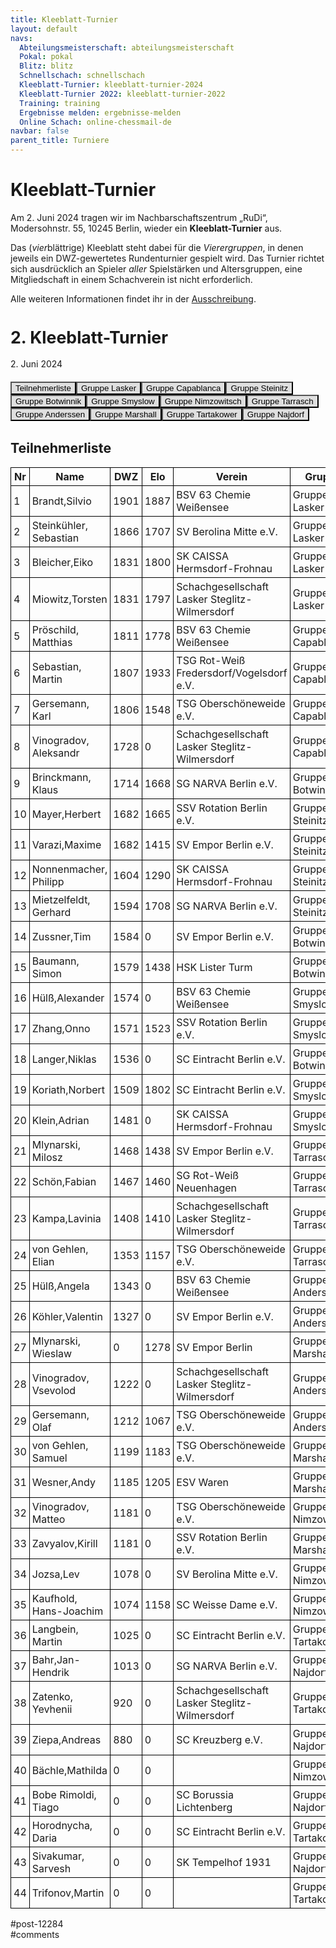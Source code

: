 ```yaml
---
title: Kleeblatt-Turnier 
layout: default
navs:
  Abteilungsmeisterschaft: abteilungsmeisterschaft
  Pokal: pokal
  Blitz: blitz
  Schnellschach: schnellschach
  Kleeblatt-Turnier: kleeblatt-turnier-2024
  Kleeblatt-Turnier 2022: kleeblatt-turnier-2022
  Training: training
  Ergebnisse melden: ergebnisse-melden
  Online Schach: online-chessmail-de
navbar: false
parent_title: Turniere
---
```

<div class="post-12284 page type-page status-publish hentry" id="post-12284">
<h1 class="entry-title">Kleeblatt-Turnier</h1>
<div class="entry-content">
<p>Am 2. Juni 2024 tragen wir im Nachbarschaftszentrum „RuDi“, Modersohnstr. 55, 10245 Berlin, wieder ein <b>Kleeblatt-Turnier</b> aus. </p>
<p>Das (<i>vier</i>blättrige) Kleeblatt steht dabei für die <i>Vierergruppen</i>, in denen jeweils ein DWZ-gewertetes Rundenturnier gespielt wird. Das Turnier richtet sich ausdrücklich an Spieler <i>aller</i> Spielstärken und Altersgruppen, eine Mitgliedschaft in einem Schachverein ist nicht erforderlich.</p>
<p>Alle weiteren Informationen findet ihr in der <a href="https://www.narva-schach.de/wordpress/wp-content/uploads/2024/04/Kleeblatt-Turnier-2024.pdf">Ausschreibung</a>.</p>
<div class="grtTournament">
<style><!--.grtTournament div.grtTab.grtTabInactive {
    display:none;
}

.grtTournament div.grtTab.grtTabActive {
    display:block;
}

.grtTournament button.grtButtonInactive,
.grtTournament button.grtButtonInitial {
    padding-left:20px;
    padding-right:20px;
}

.grtTournament button.grtButtonActive,
.grtTournament button.grtButtonActive:disabled {
    font-weight:bold;
    padding-left:10px;
    padding-right:10px;
}
--></style>
<style><!--.grtTournament .grtNav {
    margin-bottom:20px;
    margin-top:20px;
}

.grtTournament h1 {
    font-size: 20pt;
    font-weight: bold;
}

.grtTournament h2 {
    font-size: 16pt;
    font-weight: bold;
}

.grtTournament h3 {
    font-size: 14pt;
    font-weight: bold;
}

.grtTournament table {
    border-collapse: collapse;
}

.grtTournament td,th {
    border: 1px solid #000000;
    padding:4px;
}

.grtTournament button.grtButtonInactive,
.grtTournament button.grtButtonInitial {
    background:#dfdfdf;
}

.grtTournament button.grtButtonActive,
.grtTournament button.grtButtonActive:disabled {
    background:#cfcfcf;
    color:#0000FF;
}
--></style>
<h1>2. Kleeblatt-Turnier</h1>
<p><span>2. Juni 2024</span></p>
<div class="grtNav"><button class="grtButtonInitial" id="grtButton_playerList" onclick="grt.activateTab('playerList');">Teilnehmerliste</button><button class="grtButtonInactive" id="grtButton_8a8167be-4718-4579-b3d9-c39a4608bbac" onclick="grt.activateTab('8a8167be-4718-4579-b3d9-c39a4608bbac');">Gruppe Lasker</button><button class="grtButtonInactive" id="grtButton_9c615bec-75bd-4b91-b43e-118e2c765c2d" onclick="grt.activateTab('9c615bec-75bd-4b91-b43e-118e2c765c2d');">Gruppe Capablanca</button><button class="grtButtonInactive" id="grtButton_1e481133-ee2d-4181-846a-ea51be170e9a" onclick="grt.activateTab('1e481133-ee2d-4181-846a-ea51be170e9a');">Gruppe Steinitz</button><button class="grtButtonInactive" id="grtButton_136519fb-cc56-4143-8f47-81aac29560fd" onclick="grt.activateTab('136519fb-cc56-4143-8f47-81aac29560fd');">Gruppe Botwinnik</button><button class="grtButtonInactive" id="grtButton_43250129-bef6-4e6a-9868-675222fbd1d1" onclick="grt.activateTab('43250129-bef6-4e6a-9868-675222fbd1d1');">Gruppe Smyslow</button><button class="grtButtonInactive" id="grtButton_0f380233-283f-4392-8403-c0c9c9fe609e" onclick="grt.activateTab('0f380233-283f-4392-8403-c0c9c9fe609e');">Gruppe Nimzowitsch</button><button class="grtButtonInactive" id="grtButton_c310364c-c849-45c7-b56e-3e9a7f8e7e82" onclick="grt.activateTab('c310364c-c849-45c7-b56e-3e9a7f8e7e82');">Gruppe Tarrasch</button><button class="grtButtonInactive" id="grtButton_a49b8035-d8ad-4a5b-8414-52380efc4d1b" onclick="grt.activateTab('a49b8035-d8ad-4a5b-8414-52380efc4d1b');">Gruppe Anderssen</button><button class="grtButtonInactive" id="grtButton_8a272a28-9efe-4d02-9c35-a12f15996a07" onclick="grt.activateTab('8a272a28-9efe-4d02-9c35-a12f15996a07');">Gruppe Marshall</button><button class="grtButtonInactive" id="grtButton_4b163a96-9b88-4070-8488-d0e6428672ed" onclick="grt.activateTab('4b163a96-9b88-4070-8488-d0e6428672ed');">Gruppe Tartakower</button><button class="grtButtonInactive" id="grtButton_4680053a-0c6e-4d49-bd45-669632275d7f" onclick="grt.activateTab('4680053a-0c6e-4d49-bd45-669632275d7f');">Gruppe Najdorf</button></div>
<div class="grtTab grtTabActive" id="grtTab_playerList">
<h2>Teilnehmerliste</h2>
<table class="grtTable grtPlayerList clean swiss">
<thead>
<tr>
<th data-type="numeric">Nr</th>
<th>Name</th>
<th data-type="numeric">DWZ</th>
<th data-type="numeric">Elo</th>
<th>Verein</th>
<th>Gruppe</th>
</tr>
</thead>
<tbody>
<tr>
<td>1</td>
<td>Brandt,​Silvio</td>
<td>1901</td>
<td>1887</td>
<td>BSV 63 Chemie Weißensee</td>
<td>Gruppe Lasker</td>
</tr>
<tr>
<td>2</td>
<td>Steinkühler,​Sebastian</td>
<td>1866</td>
<td>1707</td>
<td>SV Berolina Mitte e.V.</td>
<td>Gruppe Lasker</td>
</tr>
<tr>
<td>3</td>
<td>Bleicher,​Eiko</td>
<td>1831</td>
<td>1800</td>
<td>SK CAISSA Hermsdorf-Frohnau</td>
<td>Gruppe Lasker</td>
</tr>
<tr>
<td>4</td>
<td>Miowitz,​Torsten</td>
<td>1831</td>
<td>1797</td>
<td>Schachgesellschaft Lasker Steglitz-Wilmersdorf</td>
<td>Gruppe Lasker</td>
</tr>
<tr>
<td>5</td>
<td>Pröschild,​Matthias</td>
<td>1811</td>
<td>1778</td>
<td>BSV 63 Chemie Weißensee</td>
<td>Gruppe Capablanca</td>
</tr>
<tr>
<td>6</td>
<td>Sebastian,​Martin</td>
<td>1807</td>
<td>1933</td>
<td>TSG Rot-Weiß Fredersdorf/Vogelsdorf e.V.</td>
<td>Gruppe Capablanca</td>
</tr>
<tr>
<td>7</td>
<td>Gersemann,​Karl</td>
<td>1806</td>
<td>1548</td>
<td>TSG Oberschöneweide e.V.</td>
<td>Gruppe Capablanca</td>
</tr>
<tr>
<td>8</td>
<td>Vinogradov,​Aleksandr</td>
<td>1728</td>
<td>0</td>
<td>Schachgesellschaft Lasker Steglitz-Wilmersdorf</td>
<td>Gruppe Capablanca</td>
</tr>
<tr>
<td>9</td>
<td>Brinckmann,​Klaus</td>
<td>1714</td>
<td>1668</td>
<td>SG NARVA Berlin e.V.</td>
<td>Gruppe Botwinnik</td>
</tr>
<tr>
<td>10</td>
<td>Mayer,​Herbert</td>
<td>1682</td>
<td>1665</td>
<td>SSV Rotation Berlin e.V.</td>
<td>Gruppe Steinitz</td>
</tr>
<tr>
<td>11</td>
<td>Varazi,​Maxime</td>
<td>1682</td>
<td>1415</td>
<td>SV Empor Berlin e.V.</td>
<td>Gruppe Steinitz</td>
</tr>
<tr>
<td>12</td>
<td>Nonnenmacher,​Philipp</td>
<td>1604</td>
<td>1290</td>
<td>SK CAISSA Hermsdorf-Frohnau</td>
<td>Gruppe Steinitz</td>
</tr>
<tr>
<td>13</td>
<td>Mietzelfeldt,​Gerhard</td>
<td>1594</td>
<td>1708</td>
<td>SG NARVA Berlin e.V.</td>
<td>Gruppe Steinitz</td>
</tr>
<tr>
<td>14</td>
<td>Zussner,​Tim</td>
<td>1584</td>
<td>0</td>
<td>SV Empor Berlin e.V.</td>
<td>Gruppe Botwinnik</td>
</tr>
<tr>
<td>15</td>
<td>Baumann,​Simon</td>
<td>1579</td>
<td>1438</td>
<td>HSK Lister Turm</td>
<td>Gruppe Botwinnik</td>
</tr>
<tr>
<td>16</td>
<td>Hülß,​Alexander</td>
<td>1574</td>
<td>0</td>
<td>BSV 63 Chemie Weißensee</td>
<td>Gruppe Smyslow</td>
</tr>
<tr>
<td>17</td>
<td>Zhang,​Onno</td>
<td>1571</td>
<td>1523</td>
<td>SSV Rotation Berlin e.V.</td>
<td>Gruppe Smyslow</td>
</tr>
<tr>
<td>18</td>
<td>Langer,​Niklas</td>
<td>1536</td>
<td>0</td>
<td>SC Eintracht Berlin e.V.</td>
<td>Gruppe Botwinnik</td>
</tr>
<tr>
<td>19</td>
<td>Koriath,​Norbert</td>
<td>1509</td>
<td>1802</td>
<td>SC Eintracht Berlin e.V.</td>
<td>Gruppe Smyslow</td>
</tr>
<tr>
<td>20</td>
<td>Klein,​Adrian</td>
<td>1481</td>
<td>0</td>
<td>SK CAISSA Hermsdorf-Frohnau</td>
<td>Gruppe Smyslow</td>
</tr>
<tr>
<td>21</td>
<td>Mlynarski,​Milosz</td>
<td>1468</td>
<td>1438</td>
<td>SV Empor Berlin e.V.</td>
<td>Gruppe Tarrasch</td>
</tr>
<tr>
<td>22</td>
<td>Schön,​Fabian</td>
<td>1467</td>
<td>1460</td>
<td>SG Rot-Weiß Neuenhagen</td>
<td>Gruppe Tarrasch</td>
</tr>
<tr>
<td>23</td>
<td>Kampa,​Lavinia</td>
<td>1408</td>
<td>1410</td>
<td>Schachgesellschaft Lasker Steglitz-Wilmersdorf</td>
<td>Gruppe Tarrasch</td>
</tr>
<tr>
<td>24</td>
<td>von Gehlen,​Elian</td>
<td>1353</td>
<td>1157</td>
<td>TSG Oberschöneweide e.V.</td>
<td>Gruppe Tarrasch</td>
</tr>
<tr>
<td>25</td>
<td>Hülß,​Angela</td>
<td>1343</td>
<td>0</td>
<td>BSV 63 Chemie Weißensee</td>
<td>Gruppe Anderssen</td>
</tr>
<tr>
<td>26</td>
<td>Köhler,​Valentin</td>
<td>1327</td>
<td>0</td>
<td>SV Empor Berlin e.V.</td>
<td>Gruppe Anderssen</td>
</tr>
<tr>
<td>27</td>
<td>Mlynarski,​Wieslaw</td>
<td>0</td>
<td>1278</td>
<td>SV Empor Berlin</td>
<td>Gruppe Marshall</td>
</tr>
<tr>
<td>28</td>
<td>Vinogradov,​Vsevolod</td>
<td>1222</td>
<td>0</td>
<td>Schachgesellschaft Lasker Steglitz-Wilmersdorf</td>
<td>Gruppe Anderssen</td>
</tr>
<tr>
<td>29</td>
<td>Gersemann,​Olaf</td>
<td>1212</td>
<td>1067</td>
<td>TSG Oberschöneweide e.V.</td>
<td>Gruppe Anderssen</td>
</tr>
<tr>
<td>30</td>
<td>von Gehlen,​Samuel</td>
<td>1199</td>
<td>1183</td>
<td>TSG Oberschöneweide e.V.</td>
<td>Gruppe Marshall</td>
</tr>
<tr>
<td>31</td>
<td>Wesner,​Andy</td>
<td>1185</td>
<td>1205</td>
<td>ESV Waren</td>
<td>Gruppe Marshall</td>
</tr>
<tr>
<td>32</td>
<td>Vinogradov,​Matteo</td>
<td>1181</td>
<td>0</td>
<td>TSG Oberschöneweide e.V.</td>
<td>Gruppe Nimzowitsch</td>
</tr>
<tr>
<td>33</td>
<td>Zavyalov,​Kirill</td>
<td>1181</td>
<td>0</td>
<td>SSV Rotation Berlin e.V.</td>
<td>Gruppe Marshall</td>
</tr>
<tr>
<td>34</td>
<td>Jozsa,​Lev</td>
<td>1078</td>
<td>0</td>
<td>SV Berolina Mitte e.V.</td>
<td>Gruppe Nimzowitsch</td>
</tr>
<tr>
<td>35</td>
<td>Kaufhold,​Hans-Joachim</td>
<td>1074</td>
<td>1158</td>
<td>SC Weisse Dame e.V.</td>
<td>Gruppe Nimzowitsch</td>
</tr>
<tr>
<td>36</td>
<td>Langbein,​Martin</td>
<td>1025</td>
<td>0</td>
<td>SC Eintracht Berlin e.V.</td>
<td>Gruppe Tartakower</td>
</tr>
<tr>
<td>37</td>
<td>Bahr,​Jan-Hendrik</td>
<td>1013</td>
<td>0</td>
<td>SG NARVA Berlin e.V.</td>
<td>Gruppe Najdorf</td>
</tr>
<tr>
<td>38</td>
<td>Zatenko,​Yevhenii</td>
<td>920</td>
<td>0</td>
<td>Schachgesellschaft Lasker Steglitz-Wilmersdorf</td>
<td>Gruppe Tartakower</td>
</tr>
<tr>
<td>39</td>
<td>Ziepa,​Andreas</td>
<td>880</td>
<td>0</td>
<td>SC Kreuzberg e.V.</td>
<td>Gruppe Najdorf</td>
</tr>
<tr>
<td>40</td>
<td>Bächle,​Mathilda</td>
<td>0</td>
<td>0</td>
<td></td>
<td>Gruppe Nimzowitsch</td>
</tr>
<tr>
<td>41</td>
<td>Bobe Rimoldi,​Tiago</td>
<td>0</td>
<td>0</td>
<td>SC Borussia Lichtenberg</td>
<td>Gruppe Najdorf</td>
</tr>
<tr>
<td>42</td>
<td>Horodnycha,​Daria</td>
<td>0</td>
<td>0</td>
<td>SC Eintracht Berlin e.V.</td>
<td>Gruppe Tartakower</td>
</tr>
<tr>
<td>43</td>
<td>Sivakumar,​Sarvesh</td>
<td>0</td>
<td>0</td>
<td>SK Tempelhof 1931</td>
<td>Gruppe Najdorf</td>
</tr>
<tr>
<td>44</td>
<td>Trifonov,​Martin</td>
<td>0</td>
<td>0</td>
<td></td>
<td>Gruppe Tartakower</td>
</tr>
</tbody>
</table>
</div>
<div class="grtTab grtTabInactive" id="grtTab_8a8167be-4718-4579-b3d9-c39a4608bbac">
<h1>Gruppe Lasker</h1>
<h2>Rangliste</h2>
<table class="grtTable grtRanking clean swiss">
<thead>
<tr>
<th data-type="numeric">Platz</th>
<th>Name</th>
<th>Verein</th>
<th data-type="numeric">DWZ</th>
<th data-type="numeric">Elo</th>
<th data-type="numeric">Punkte</th>
<th data-type="numeric">SoBerg</th>
</tr>
</thead>
<tbody>
<tr>
<td>1</td>
<td>Steinkühler,​Sebastian</td>
<td>SV Berolina Mitte e.V.</td>
<td>1866</td>
<td>1707</td>
<td>2.0</td>
<td>2.75</td>
</tr>
<tr>
<td>2</td>
<td>Brandt,​Silvio</td>
<td>BSV 63 Chemie Weißensee</td>
<td>1901</td>
<td>1887</td>
<td>1.5</td>
<td>2.25</td>
</tr>
<tr>
<td>3</td>
<td>Bleicher,​Eiko</td>
<td>SK CAISSA Hermsdorf-Frohnau</td>
<td>1831</td>
<td>1800</td>
<td>1.5</td>
<td>1.75</td>
</tr>
<tr>
<td>4</td>
<td>Miowitz,​Torsten</td>
<td>Schachgesellschaft Lasker Steglitz-Wilmersdorf</td>
<td>1831</td>
<td>1797</td>
<td>1.0</td>
<td>1.75</td>
</tr>
</tbody>
</table>
<h2>Paarungen der Runde 1</h2>
<table class="grtTable grtPairing clean swiss">
<thead>
<tr>
<th>Brett</th>
<th>Weiß</th>
<th></th>
<th>Schwarz</th>
<th>Ergebnis</th>
</tr>
</thead>
<tbody>
<tr>
<td>1</td>
<td>Miowitz,Torsten</td>
<td> – </td>
<td>Bleicher,Eiko</td>
<td>0:1</td>
</tr>
<tr>
<td>2</td>
<td>Steinkühler,Sebastian</td>
<td> – </td>
<td>Brandt,Silvio</td>
<td>½:½</td>
</tr>
</tbody>
</table>
<h2>Paarungen der Runde 2</h2>
<table class="grtTable grtPairing clean swiss">
<thead>
<tr>
<th>Brett</th>
<th>Weiß</th>
<th></th>
<th>Schwarz</th>
<th>Ergebnis</th>
</tr>
</thead>
<tbody>
<tr>
<td>1</td>
<td>Brandt,Silvio</td>
<td> – </td>
<td>Miowitz,Torsten</td>
<td>½:½</td>
</tr>
<tr>
<td>2</td>
<td>Bleicher,Eiko</td>
<td> – </td>
<td>Steinkühler,Sebastian</td>
<td>0:1</td>
</tr>
</tbody>
</table>
<h2>Paarungen der Runde 3</h2>
<table class="grtTable grtPairing clean swiss">
<thead>
<tr>
<th>Brett</th>
<th>Weiß</th>
<th></th>
<th>Schwarz</th>
<th>Ergebnis</th>
</tr>
</thead>
<tbody>
<tr>
<td>1</td>
<td>Miowitz,Torsten</td>
<td> – </td>
<td>Steinkühler,Sebastian</td>
<td>½:½</td>
</tr>
<tr>
<td>2</td>
<td>Brandt,Silvio</td>
<td> – </td>
<td>Bleicher,Eiko</td>
<td>½:½</td>
</tr>
</tbody>
</table>
</div>
<div class="grtTab grtTabInactive" id="grtTab_9c615bec-75bd-4b91-b43e-118e2c765c2d">
<h1>Gruppe Capablanca</h1>
<h2>Rangliste</h2>
<table class="grtTable grtRanking clean swiss">
<thead>
<tr>
<th data-type="numeric">Platz</th>
<th>Name</th>
<th>Verein</th>
<th data-type="numeric">DWZ</th>
<th data-type="numeric">Elo</th>
<th data-type="numeric">Punkte</th>
<th data-type="numeric">SoBerg</th>
</tr>
</thead>
<tbody>
<tr>
<td>1</td>
<td>Sebastian,​Martin</td>
<td>TSG Rot-Weiß Fredersdorf/Vogelsdorf e.V.</td>
<td>1807</td>
<td>1933</td>
<td>2.0</td>
<td>3.0</td>
</tr>
<tr>
<td>2</td>
<td>Gersemann,​Karl</td>
<td>TSG Oberschöneweide e.V.</td>
<td>1806</td>
<td>1548</td>
<td>2.0</td>
<td>2.0</td>
</tr>
<tr>
<td>3</td>
<td>Pröschild,​Matthias</td>
<td>BSV 63 Chemie Weißensee</td>
<td>1811</td>
<td>1778</td>
<td>1.0</td>
<td>1.5</td>
</tr>
<tr>
<td>3</td>
<td>Vinogradov,​Aleksandr</td>
<td>Schachgesellschaft Lasker Steglitz-Wilmersdorf</td>
<td>1728</td>
<td>0</td>
<td>1.0</td>
<td>1.5</td>
</tr>
</tbody>
</table>
<h2>Paarungen der Runde 1</h2>
<table class="grtTable grtPairing clean swiss">
<thead>
<tr>
<th>Brett</th>
<th>Weiß</th>
<th></th>
<th>Schwarz</th>
<th>Ergebnis</th>
</tr>
</thead>
<tbody>
<tr>
<td>1</td>
<td>Gersemann,Karl</td>
<td> – </td>
<td>Sebastian,Martin</td>
<td>0:1</td>
</tr>
<tr>
<td>2</td>
<td>Pröschild,Matthias</td>
<td> – </td>
<td>Vinogradov,Aleksandr</td>
<td>½:½</td>
</tr>
</tbody>
</table>
<h2>Paarungen der Runde 2</h2>
<table class="grtTable grtPairing clean swiss">
<thead>
<tr>
<th>Brett</th>
<th>Weiß</th>
<th></th>
<th>Schwarz</th>
<th>Ergebnis</th>
</tr>
</thead>
<tbody>
<tr>
<td>1</td>
<td>Vinogradov,Aleksandr</td>
<td> – </td>
<td>Gersemann,Karl</td>
<td>0:1</td>
</tr>
<tr>
<td>2</td>
<td>Sebastian,Martin</td>
<td> – </td>
<td>Pröschild,Matthias</td>
<td>½:½</td>
</tr>
</tbody>
</table>
<h2>Paarungen der Runde 3</h2>
<table class="grtTable grtPairing clean swiss">
<thead>
<tr>
<th>Brett</th>
<th>Weiß</th>
<th></th>
<th>Schwarz</th>
<th>Ergebnis</th>
</tr>
</thead>
<tbody>
<tr>
<td>1</td>
<td>Gersemann,Karl</td>
<td> – </td>
<td>Pröschild,Matthias</td>
<td>1:0</td>
</tr>
<tr>
<td>2</td>
<td>Vinogradov,Aleksandr</td>
<td> – </td>
<td>Sebastian,Martin</td>
<td>½:½</td>
</tr>
</tbody>
</table>
</div>
<div class="grtTab grtTabInactive" id="grtTab_1e481133-ee2d-4181-846a-ea51be170e9a">
<h1>Gruppe Steinitz</h1>
<h2>Rangliste</h2>
<table class="grtTable grtRanking clean swiss">
<thead>
<tr>
<th data-type="numeric">Platz</th>
<th>Name</th>
<th>Verein</th>
<th data-type="numeric">DWZ</th>
<th data-type="numeric">Elo</th>
<th data-type="numeric">Punkte</th>
<th data-type="numeric">SoBerg</th>
</tr>
</thead>
<tbody>
<tr>
<td>1</td>
<td>Mayer,​Herbert</td>
<td>SSV Rotation Berlin e.V.</td>
<td>1682</td>
<td>1665</td>
<td>2.0</td>
<td>2.5</td>
</tr>
<tr>
<td>1</td>
<td>Varazi,​Maxime</td>
<td>SV Empor Berlin e.V.</td>
<td>1682</td>
<td>1415</td>
<td>2.0</td>
<td>2.5</td>
</tr>
<tr>
<td>3</td>
<td>Mietzelfeldt,​Gerhard</td>
<td>SG NARVA Berlin e.V.</td>
<td>1594</td>
<td>1708</td>
<td>1.0</td>
<td>1.5</td>
</tr>
<tr>
<td>3</td>
<td>Nonnenmacher,​Philipp</td>
<td>SK CAISSA Hermsdorf-Frohnau</td>
<td>1604</td>
<td>1290</td>
<td>1.0</td>
<td>1.5</td>
</tr>
</tbody>
</table>
<h2>Paarungen der Runde 1</h2>
<table class="grtTable grtPairing clean swiss">
<thead>
<tr>
<th>Brett</th>
<th>Weiß</th>
<th></th>
<th>Schwarz</th>
<th>Ergebnis</th>
</tr>
</thead>
<tbody>
<tr>
<td>1</td>
<td>Mietzelfeldt,Gerhard</td>
<td> – </td>
<td>Varazi,Maxime</td>
<td>0:1</td>
</tr>
<tr>
<td>2</td>
<td>Mayer,Herbert</td>
<td> – </td>
<td>Nonnenmacher,Philipp</td>
<td>1:0</td>
</tr>
</tbody>
</table>
<h2>Paarungen der Runde 2</h2>
<table class="grtTable grtPairing clean swiss">
<thead>
<tr>
<th>Brett</th>
<th>Weiß</th>
<th></th>
<th>Schwarz</th>
<th>Ergebnis</th>
</tr>
</thead>
<tbody>
<tr>
<td>1</td>
<td>Nonnenmacher,Philipp</td>
<td> – </td>
<td>Mietzelfeldt,Gerhard</td>
<td>½:½</td>
</tr>
<tr>
<td>2</td>
<td>Varazi,Maxime</td>
<td> – </td>
<td>Mayer,Herbert</td>
<td>½:½</td>
</tr>
</tbody>
</table>
<h2>Paarungen der Runde 3</h2>
<table class="grtTable grtPairing clean swiss">
<thead>
<tr>
<th>Brett</th>
<th>Weiß</th>
<th></th>
<th>Schwarz</th>
<th>Ergebnis</th>
</tr>
</thead>
<tbody>
<tr>
<td>1</td>
<td>Mietzelfeldt,Gerhard</td>
<td> – </td>
<td>Mayer,Herbert</td>
<td>½:½</td>
</tr>
<tr>
<td>2</td>
<td>Nonnenmacher,Philipp</td>
<td> – </td>
<td>Varazi,Maxime</td>
<td>½:½</td>
</tr>
</tbody>
</table>
</div>
<div class="grtTab grtTabInactive" id="grtTab_136519fb-cc56-4143-8f47-81aac29560fd">
<h1>Gruppe Botwinnik</h1>
<h2>Rangliste</h2>
<table class="grtTable grtRanking clean swiss">
<thead>
<tr>
<th data-type="numeric">Platz</th>
<th>Name</th>
<th>Verein</th>
<th data-type="numeric">DWZ</th>
<th data-type="numeric">Elo</th>
<th data-type="numeric">Punkte</th>
<th data-type="numeric">SoBerg</th>
</tr>
</thead>
<tbody>
<tr>
<td>1</td>
<td>Zussner,​Tim</td>
<td>SV Empor Berlin e.V.</td>
<td>1584</td>
<td>0</td>
<td>2.0</td>
<td>2.5</td>
</tr>
<tr>
<td>1</td>
<td>Langer,​Niklas</td>
<td>SC Eintracht Berlin e.V.</td>
<td>1536</td>
<td>0</td>
<td>2.0</td>
<td>2.5</td>
</tr>
<tr>
<td>3</td>
<td>Baumann,​Simon</td>
<td>HSK Lister Turm</td>
<td>1579</td>
<td>1438</td>
<td>1.0</td>
<td>1.5</td>
</tr>
<tr>
<td>3</td>
<td>Brinckmann,​Klaus</td>
<td>SG NARVA Berlin e.V.</td>
<td>1714</td>
<td>1668</td>
<td>1.0</td>
<td>1.5</td>
</tr>
</tbody>
</table>
<h2>Paarungen der Runde 1</h2>
<table class="grtTable grtPairing clean swiss">
<thead>
<tr>
<th>Brett</th>
<th>Weiß</th>
<th></th>
<th>Schwarz</th>
<th>Ergebnis</th>
</tr>
</thead>
<tbody>
<tr>
<td>1</td>
<td>Baumann,Simon</td>
<td> – </td>
<td>Langer,Niklas</td>
<td>0:1</td>
</tr>
<tr>
<td>2</td>
<td>Brinckmann,Klaus</td>
<td> – </td>
<td>Zussner,Tim</td>
<td>0:1</td>
</tr>
</tbody>
</table>
<h2>Paarungen der Runde 2</h2>
<table class="grtTable grtPairing clean swiss">
<thead>
<tr>
<th>Brett</th>
<th>Weiß</th>
<th></th>
<th>Schwarz</th>
<th>Ergebnis</th>
</tr>
</thead>
<tbody>
<tr>
<td>1</td>
<td>Zussner,Tim</td>
<td> – </td>
<td>Baumann,Simon</td>
<td>½:½</td>
</tr>
<tr>
<td>2</td>
<td>Langer,Niklas</td>
<td> – </td>
<td>Brinckmann,Klaus</td>
<td>½:½</td>
</tr>
</tbody>
</table>
<h2>Paarungen der Runde 3</h2>
<table class="grtTable grtPairing clean swiss">
<thead>
<tr>
<th>Brett</th>
<th>Weiß</th>
<th></th>
<th>Schwarz</th>
<th>Ergebnis</th>
</tr>
</thead>
<tbody>
<tr>
<td>1</td>
<td>Baumann,Simon</td>
<td> – </td>
<td>Brinckmann,Klaus</td>
<td>½:½</td>
</tr>
<tr>
<td>2</td>
<td>Zussner,Tim</td>
<td> – </td>
<td>Langer,Niklas</td>
<td>½:½</td>
</tr>
</tbody>
</table>
</div>
<div class="grtTab grtTabInactive" id="grtTab_43250129-bef6-4e6a-9868-675222fbd1d1">
<h1>Gruppe Smyslow</h1>
<h2>Rangliste</h2>
<table class="grtTable grtRanking clean swiss">
<thead>
<tr>
<th data-type="numeric">Platz</th>
<th>Name</th>
<th>Verein</th>
<th data-type="numeric">DWZ</th>
<th data-type="numeric">Elo</th>
<th data-type="numeric">Punkte</th>
<th data-type="numeric">SoBerg</th>
</tr>
</thead>
<tbody>
<tr>
<td>1</td>
<td>Hülß,​Alexander</td>
<td>BSV 63 Chemie Weißensee</td>
<td>1574</td>
<td>0</td>
<td>2.5</td>
<td>2.25</td>
</tr>
<tr>
<td>1</td>
<td>Zhang,​Onno</td>
<td>SSV Rotation Berlin e.V.</td>
<td>1571</td>
<td>1523</td>
<td>2.5</td>
<td>2.25</td>
</tr>
<tr>
<td>3</td>
<td>Koriath,​Norbert</td>
<td>SC Eintracht Berlin e.V.</td>
<td>1509</td>
<td>1802</td>
<td>1.0</td>
<td>0.0</td>
</tr>
<tr>
<td>4</td>
<td>Klein,​Adrian</td>
<td>SK CAISSA Hermsdorf-Frohnau</td>
<td>1481</td>
<td>0</td>
<td>0.0</td>
<td>0.0</td>
</tr>
</tbody>
</table>
<h2>Paarungen der Runde 1</h2>
<table class="grtTable grtPairing clean swiss">
<thead>
<tr>
<th>Brett</th>
<th>Weiß</th>
<th></th>
<th>Schwarz</th>
<th>Ergebnis</th>
</tr>
</thead>
<tbody>
<tr>
<td>1</td>
<td>Zhang,Onno</td>
<td> – </td>
<td>Hülß,Alexander</td>
<td>½:½</td>
</tr>
<tr>
<td>2</td>
<td>Klein,Adrian</td>
<td> – </td>
<td>Koriath,Norbert</td>
<td>0:1</td>
</tr>
</tbody>
</table>
<h2>Paarungen der Runde 2</h2>
<table class="grtTable grtPairing clean swiss">
<thead>
<tr>
<th>Brett</th>
<th>Weiß</th>
<th></th>
<th>Schwarz</th>
<th>Ergebnis</th>
</tr>
</thead>
<tbody>
<tr>
<td>1</td>
<td>Koriath,Norbert</td>
<td> – </td>
<td>Zhang,Onno</td>
<td>0:1</td>
</tr>
<tr>
<td>2</td>
<td>Hülß,Alexander</td>
<td> – </td>
<td>Klein,Adrian</td>
<td>1:0</td>
</tr>
</tbody>
</table>
<h2>Paarungen der Runde 3</h2>
<table class="grtTable grtPairing clean swiss">
<thead>
<tr>
<th>Brett</th>
<th>Weiß</th>
<th></th>
<th>Schwarz</th>
<th>Ergebnis</th>
</tr>
</thead>
<tbody>
<tr>
<td>1</td>
<td>Zhang,Onno</td>
<td> – </td>
<td>Klein,Adrian</td>
<td>1:0</td>
</tr>
<tr>
<td>2</td>
<td>Koriath,Norbert</td>
<td> – </td>
<td>Hülß,Alexander</td>
<td>0:1</td>
</tr>
</tbody>
</table>
</div>
<div class="grtTab grtTabInactive" id="grtTab_0f380233-283f-4392-8403-c0c9c9fe609e">
<h1>Gruppe Nimzowitsch</h1>
<h2>Rangliste</h2>
<table class="grtTable grtRanking clean swiss">
<thead>
<tr>
<th data-type="numeric">Platz</th>
<th>Name</th>
<th>Verein</th>
<th data-type="numeric">DWZ</th>
<th data-type="numeric">Elo</th>
<th data-type="numeric">Punkte</th>
<th data-type="numeric">SoBerg</th>
</tr>
</thead>
<tbody>
<tr>
<td>1</td>
<td>Jozsa,​Lev</td>
<td>SV Berolina Mitte e.V.</td>
<td>1078</td>
<td>0</td>
<td>3.0</td>
<td>3.0</td>
</tr>
<tr>
<td>2</td>
<td>Kaufhold,​Hans-Joachim</td>
<td>SC Weisse Dame e.V.</td>
<td>1074</td>
<td>1158</td>
<td>2.0</td>
<td>1.0</td>
</tr>
<tr>
<td>3</td>
<td>Vinogradov,​Matteo</td>
<td>TSG Oberschöneweide e.V.</td>
<td>1181</td>
<td>0</td>
<td>1.0</td>
<td>0.0</td>
</tr>
<tr>
<td>4</td>
<td>Bächle,​Mathilda</td>
<td></td>
<td>0</td>
<td>0</td>
<td>0.0</td>
<td>0.0</td>
</tr>
</tbody>
</table>
<h2>Paarungen der Runde 1</h2>
<table class="grtTable grtPairing clean swiss">
<thead>
<tr>
<th>Brett</th>
<th>Weiß</th>
<th></th>
<th>Schwarz</th>
<th>Ergebnis</th>
</tr>
</thead>
<tbody>
<tr>
<td>1</td>
<td>Jozsa,Lev</td>
<td> – </td>
<td>Kaufhold,Hans-Joachim</td>
<td>1:0</td>
</tr>
<tr>
<td>2</td>
<td>Bächle,Mathilda</td>
<td> – </td>
<td>Vinogradov,Matteo</td>
<td>0:1</td>
</tr>
</tbody>
</table>
<h2>Paarungen der Runde 2</h2>
<table class="grtTable grtPairing clean swiss">
<thead>
<tr>
<th>Brett</th>
<th>Weiß</th>
<th></th>
<th>Schwarz</th>
<th>Ergebnis</th>
</tr>
</thead>
<tbody>
<tr>
<td>1</td>
<td>Vinogradov,Matteo</td>
<td> – </td>
<td>Jozsa,Lev</td>
<td>0:1</td>
</tr>
<tr>
<td>2</td>
<td>Kaufhold,Hans-Joachim</td>
<td> – </td>
<td>Bächle,Mathilda</td>
<td>1:0</td>
</tr>
</tbody>
</table>
<h2>Paarungen der Runde 3</h2>
<table class="grtTable grtPairing clean swiss">
<thead>
<tr>
<th>Brett</th>
<th>Weiß</th>
<th></th>
<th>Schwarz</th>
<th>Ergebnis</th>
</tr>
</thead>
<tbody>
<tr>
<td>1</td>
<td>Jozsa,Lev</td>
<td> – </td>
<td>Bächle,Mathilda</td>
<td>1:0</td>
</tr>
<tr>
<td>2</td>
<td>Vinogradov,Matteo</td>
<td> – </td>
<td>Kaufhold,Hans-Joachim</td>
<td>-:+</td>
</tr>
</tbody>
</table>
</div>
<div class="grtTab grtTabInactive" id="grtTab_c310364c-c849-45c7-b56e-3e9a7f8e7e82">
<h1>Gruppe Tarrasch</h1>
<h2>Rangliste</h2>
<table class="grtTable grtRanking clean swiss">
<thead>
<tr>
<th data-type="numeric">Platz</th>
<th>Name</th>
<th>Verein</th>
<th data-type="numeric">DWZ</th>
<th data-type="numeric">Elo</th>
<th data-type="numeric">Punkte</th>
<th data-type="numeric">SoBerg</th>
</tr>
</thead>
<tbody>
<tr>
<td>1</td>
<td>Schön,​Fabian</td>
<td>SG Rot-Weiß Neuenhagen</td>
<td>1467</td>
<td>1460</td>
<td>2.5</td>
<td>2.5</td>
</tr>
<tr>
<td>2</td>
<td>Mlynarski,​Milosz</td>
<td>SV Empor Berlin e.V.</td>
<td>1468</td>
<td>1438</td>
<td>2.0</td>
<td>2.0</td>
</tr>
<tr>
<td>3</td>
<td>Kampa,​Lavinia</td>
<td>Schachgesellschaft Lasker Steglitz-Wilmersdorf</td>
<td>1408</td>
<td>1410</td>
<td>1.5</td>
<td>1.0</td>
</tr>
<tr>
<td>4</td>
<td>von Gehlen,​Elian</td>
<td>TSG Oberschöneweide e.V.</td>
<td>1353</td>
<td>1157</td>
<td>0.0</td>
<td>0.0</td>
</tr>
</tbody>
</table>
<h2>Paarungen der Runde 1</h2>
<table class="grtTable grtPairing clean swiss">
<thead>
<tr>
<th>Brett</th>
<th>Weiß</th>
<th></th>
<th>Schwarz</th>
<th>Ergebnis</th>
</tr>
</thead>
<tbody>
<tr>
<td>1</td>
<td>Schön,Fabian</td>
<td> – </td>
<td>Mlynarski,Milosz</td>
<td>½:½</td>
</tr>
<tr>
<td>2</td>
<td>Kampa,Lavinia</td>
<td> – </td>
<td>von Gehlen,Elian</td>
<td>1:0</td>
</tr>
</tbody>
</table>
<h2>Paarungen der Runde 2</h2>
<table class="grtTable grtPairing clean swiss">
<thead>
<tr>
<th>Brett</th>
<th>Weiß</th>
<th></th>
<th>Schwarz</th>
<th>Ergebnis</th>
</tr>
</thead>
<tbody>
<tr>
<td>1</td>
<td>von Gehlen,Elian</td>
<td> – </td>
<td>Schön,Fabian</td>
<td>0:1</td>
</tr>
<tr>
<td>2</td>
<td>Mlynarski,Milosz</td>
<td> – </td>
<td>Kampa,Lavinia</td>
<td>½:½</td>
</tr>
</tbody>
</table>
<h2>Paarungen der Runde 3</h2>
<table class="grtTable grtPairing clean swiss">
<thead>
<tr>
<th>Brett</th>
<th>Weiß</th>
<th></th>
<th>Schwarz</th>
<th>Ergebnis</th>
</tr>
</thead>
<tbody>
<tr>
<td>1</td>
<td>Schön,Fabian</td>
<td> – </td>
<td>Kampa,Lavinia</td>
<td>1:0</td>
</tr>
<tr>
<td>2</td>
<td>von Gehlen,Elian</td>
<td> – </td>
<td>Mlynarski,Milosz</td>
<td>0:1</td>
</tr>
</tbody>
</table>
</div>
<div class="grtTab grtTabInactive" id="grtTab_a49b8035-d8ad-4a5b-8414-52380efc4d1b">
<h1>Gruppe Anderssen</h1>
<h2>Rangliste</h2>
<table class="grtTable grtRanking clean swiss">
<thead>
<tr>
<th data-type="numeric">Platz</th>
<th>Name</th>
<th>Verein</th>
<th data-type="numeric">DWZ</th>
<th data-type="numeric">Elo</th>
<th data-type="numeric">Punkte</th>
<th data-type="numeric">SoBerg</th>
</tr>
</thead>
<tbody>
<tr>
<td>1</td>
<td>Vinogradov,​Vsevolod</td>
<td>Schachgesellschaft Lasker Steglitz-Wilmersdorf</td>
<td>1222</td>
<td>0</td>
<td>3.0</td>
<td>3.0</td>
</tr>
<tr>
<td>2</td>
<td>Köhler,​Valentin</td>
<td>SV Empor Berlin e.V.</td>
<td>1327</td>
<td>0</td>
<td>2.0</td>
<td>1.0</td>
</tr>
<tr>
<td>3</td>
<td>Gersemann,​Olaf</td>
<td>TSG Oberschöneweide e.V.</td>
<td>1212</td>
<td>1067</td>
<td>1.0</td>
<td>0.0</td>
</tr>
<tr>
<td>4</td>
<td>Hülß,​Angela</td>
<td>BSV 63 Chemie Weißensee</td>
<td>1343</td>
<td>0</td>
<td>0.0</td>
<td>0.0</td>
</tr>
</tbody>
</table>
<h2>Paarungen der Runde 1</h2>
<table class="grtTable grtPairing clean swiss">
<thead>
<tr>
<th>Brett</th>
<th>Weiß</th>
<th></th>
<th>Schwarz</th>
<th>Ergebnis</th>
</tr>
</thead>
<tbody>
<tr>
<td>1</td>
<td>Vinogradov,Vsevolod</td>
<td> – </td>
<td>Gersemann,Olaf</td>
<td>1:0</td>
</tr>
<tr>
<td>2</td>
<td>Köhler,Valentin</td>
<td> – </td>
<td>Hülß,Angela</td>
<td>1:0</td>
</tr>
</tbody>
</table>
<h2>Paarungen der Runde 2</h2>
<table class="grtTable grtPairing clean swiss">
<thead>
<tr>
<th>Brett</th>
<th>Weiß</th>
<th></th>
<th>Schwarz</th>
<th>Ergebnis</th>
</tr>
</thead>
<tbody>
<tr>
<td>1</td>
<td>Hülß,Angela</td>
<td> – </td>
<td>Vinogradov,Vsevolod</td>
<td>0:1</td>
</tr>
<tr>
<td>2</td>
<td>Gersemann,Olaf</td>
<td> – </td>
<td>Köhler,Valentin</td>
<td>0:1</td>
</tr>
</tbody>
</table>
<h2>Paarungen der Runde 3</h2>
<table class="grtTable grtPairing clean swiss">
<thead>
<tr>
<th>Brett</th>
<th>Weiß</th>
<th></th>
<th>Schwarz</th>
<th>Ergebnis</th>
</tr>
</thead>
<tbody>
<tr>
<td>1</td>
<td>Vinogradov,Vsevolod</td>
<td> – </td>
<td>Köhler,Valentin</td>
<td>1:0</td>
</tr>
<tr>
<td>2</td>
<td>Hülß,Angela</td>
<td> – </td>
<td>Gersemann,Olaf</td>
<td>0:1</td>
</tr>
</tbody>
</table>
</div>
<div class="grtTab grtTabInactive" id="grtTab_8a272a28-9efe-4d02-9c35-a12f15996a07">
<h1>Gruppe Marshall</h1>
<h2>Rangliste</h2>
<table class="grtTable grtRanking clean swiss">
<thead>
<tr>
<th data-type="numeric">Platz</th>
<th>Name</th>
<th>Verein</th>
<th data-type="numeric">DWZ</th>
<th data-type="numeric">Elo</th>
<th data-type="numeric">Punkte</th>
<th data-type="numeric">SoBerg</th>
</tr>
</thead>
<tbody>
<tr>
<td>1</td>
<td>Zavyalov,​Kirill</td>
<td>SSV Rotation Berlin e.V.</td>
<td>1181</td>
<td>0</td>
<td>3.0</td>
<td>3.0</td>
</tr>
<tr>
<td>2</td>
<td>Wesner,​Andy</td>
<td>ESV Waren</td>
<td>1185</td>
<td>1205</td>
<td>2.0</td>
<td>1.0</td>
</tr>
<tr>
<td>3</td>
<td>Mlynarski,​Wieslaw</td>
<td>SV Empor Berlin</td>
<td>0</td>
<td>1278</td>
<td>1.0</td>
<td>0.0</td>
</tr>
<tr>
<td>4</td>
<td>von Gehlen,​Samuel</td>
<td>TSG Oberschöneweide e.V.</td>
<td>1199</td>
<td>1183</td>
<td>0.0</td>
<td>0.0</td>
</tr>
</tbody>
</table>
<h2>Paarungen der Runde 1</h2>
<table class="grtTable grtPairing clean swiss">
<thead>
<tr>
<th>Brett</th>
<th>Weiß</th>
<th></th>
<th>Schwarz</th>
<th>Ergebnis</th>
</tr>
</thead>
<tbody>
<tr>
<td>1</td>
<td>Mlynarski,Wieslaw</td>
<td> – </td>
<td>von Gehlen,Samuel</td>
<td>1:0</td>
</tr>
<tr>
<td>2</td>
<td>Zavyalov,Kirill</td>
<td> – </td>
<td>Wesner,Andy</td>
<td>1:0</td>
</tr>
</tbody>
</table>
<h2>Paarungen der Runde 2</h2>
<table class="grtTable grtPairing clean swiss">
<thead>
<tr>
<th>Brett</th>
<th>Weiß</th>
<th></th>
<th>Schwarz</th>
<th>Ergebnis</th>
</tr>
</thead>
<tbody>
<tr>
<td>1</td>
<td>Wesner,Andy</td>
<td> – </td>
<td>Mlynarski,Wieslaw</td>
<td>1:0</td>
</tr>
<tr>
<td>2</td>
<td>von Gehlen,Samuel</td>
<td> – </td>
<td>Zavyalov,Kirill</td>
<td>0:1</td>
</tr>
</tbody>
</table>
<h2>Paarungen der Runde 3</h2>
<table class="grtTable grtPairing clean swiss">
<thead>
<tr>
<th>Brett</th>
<th>Weiß</th>
<th></th>
<th>Schwarz</th>
<th>Ergebnis</th>
</tr>
</thead>
<tbody>
<tr>
<td>1</td>
<td>Mlynarski,Wieslaw</td>
<td> – </td>
<td>Zavyalov,Kirill</td>
<td>0:1</td>
</tr>
<tr>
<td>2</td>
<td>Wesner,Andy</td>
<td> – </td>
<td>von Gehlen,Samuel</td>
<td>1:0</td>
</tr>
</tbody>
</table>
</div>
<div class="grtTab grtTabInactive" id="grtTab_4b163a96-9b88-4070-8488-d0e6428672ed">
<h1>Gruppe Tartakower</h1>
<h2>Rangliste</h2>
<table class="grtTable grtRanking clean swiss">
<thead>
<tr>
<th data-type="numeric">Platz</th>
<th>Name</th>
<th>Verein</th>
<th data-type="numeric">DWZ</th>
<th data-type="numeric">Elo</th>
<th data-type="numeric">Punkte</th>
<th data-type="numeric">SoBerg</th>
</tr>
</thead>
<tbody>
<tr>
<td>1</td>
<td>Langbein,​Martin</td>
<td>SC Eintracht Berlin e.V.</td>
<td>1025</td>
<td>0</td>
<td>3.0</td>
<td>3.0</td>
</tr>
<tr>
<td>2</td>
<td>Horodnycha,​Daria</td>
<td>SC Eintracht Berlin e.V.</td>
<td>0</td>
<td>0</td>
<td>2.0</td>
<td>1.0</td>
</tr>
<tr>
<td>3</td>
<td>Zatenko,​Yevhenii</td>
<td>Schachgesellschaft Lasker Steglitz-Wilmersdorf</td>
<td>920</td>
<td>0</td>
<td>1.0</td>
<td>0.0</td>
</tr>
<tr>
<td>4</td>
<td>Trifonov,​Martin</td>
<td></td>
<td>0</td>
<td>0</td>
<td>0.0</td>
<td>0.0</td>
</tr>
</tbody>
</table>
<h2>Paarungen der Runde 1</h2>
<table class="grtTable grtPairing clean swiss">
<thead>
<tr>
<th>Brett</th>
<th>Weiß</th>
<th></th>
<th>Schwarz</th>
<th>Ergebnis</th>
</tr>
</thead>
<tbody>
<tr>
<td>1</td>
<td>Horodnycha,Daria</td>
<td> – </td>
<td>Trifonov,Martin</td>
<td>1:0</td>
</tr>
<tr>
<td>2</td>
<td>Zatenko,Yevhenii</td>
<td> – </td>
<td>Langbein,Martin</td>
<td>0:1</td>
</tr>
</tbody>
</table>
<h2>Paarungen der Runde 2</h2>
<table class="grtTable grtPairing clean swiss">
<thead>
<tr>
<th>Brett</th>
<th>Weiß</th>
<th></th>
<th>Schwarz</th>
<th>Ergebnis</th>
</tr>
</thead>
<tbody>
<tr>
<td>1</td>
<td>Langbein,Martin</td>
<td> – </td>
<td>Horodnycha,Daria</td>
<td>1:0</td>
</tr>
<tr>
<td>2</td>
<td>Trifonov,Martin</td>
<td> – </td>
<td>Zatenko,Yevhenii</td>
<td>0:1</td>
</tr>
</tbody>
</table>
<h2>Paarungen der Runde 3</h2>
<table class="grtTable grtPairing clean swiss">
<thead>
<tr>
<th>Brett</th>
<th>Weiß</th>
<th></th>
<th>Schwarz</th>
<th>Ergebnis</th>
</tr>
</thead>
<tbody>
<tr>
<td>1</td>
<td>Horodnycha,Daria</td>
<td> – </td>
<td>Zatenko,Yevhenii</td>
<td>1:0</td>
</tr>
<tr>
<td>2</td>
<td>Langbein,Martin</td>
<td> – </td>
<td>Trifonov,Martin</td>
<td>1:0</td>
</tr>
</tbody>
</table>
</div>
<div class="grtTab grtTabInactive" id="grtTab_4680053a-0c6e-4d49-bd45-669632275d7f">
<h1>Gruppe Najdorf</h1>
<h2>Rangliste</h2>
<table class="grtTable grtRanking clean swiss">
<thead>
<tr>
<th data-type="numeric">Platz</th>
<th>Name</th>
<th>Verein</th>
<th data-type="numeric">DWZ</th>
<th data-type="numeric">Elo</th>
<th data-type="numeric">Punkte</th>
<th data-type="numeric">SoBerg</th>
</tr>
</thead>
<tbody>
<tr>
<td>1</td>
<td>Bobe Rimoldi,​Tiago</td>
<td>SC Borussia Lichtenberg</td>
<td>0</td>
<td>0</td>
<td>2.0</td>
<td>2.5</td>
</tr>
<tr>
<td>2</td>
<td>Bahr,​Jan-Hendrik</td>
<td>SG NARVA Berlin e.V.</td>
<td>1013</td>
<td>0</td>
<td>2.0</td>
<td>2.0</td>
</tr>
<tr>
<td>3</td>
<td>Ziepa,​Andreas</td>
<td>SC Kreuzberg e.V.</td>
<td>880</td>
<td>0</td>
<td>1.5</td>
<td>2.25</td>
</tr>
<tr>
<td>4</td>
<td>Sivakumar,​Sarvesh</td>
<td>SK Tempelhof 1931</td>
<td>0</td>
<td>0</td>
<td>0.5</td>
<td>0.75</td>
</tr>
</tbody>
</table>
<h2>Paarungen der Runde 1</h2>
<table class="grtTable grtPairing clean swiss">
<thead>
<tr>
<th>Brett</th>
<th>Weiß</th>
<th></th>
<th>Schwarz</th>
<th>Ergebnis</th>
</tr>
</thead>
<tbody>
<tr>
<td>1</td>
<td>Bahr,Jan-Hendrik</td>
<td> – </td>
<td>Ziepa,Andreas</td>
<td>1:0</td>
</tr>
<tr>
<td>2</td>
<td>Sivakumar,Sarvesh</td>
<td> – </td>
<td>Bobe Rimoldi,Tiago</td>
<td>0:1</td>
</tr>
</tbody>
</table>
<h2>Paarungen der Runde 2</h2>
<table class="grtTable grtPairing clean swiss">
<thead>
<tr>
<th>Brett</th>
<th>Weiß</th>
<th></th>
<th>Schwarz</th>
<th>Ergebnis</th>
</tr>
</thead>
<tbody>
<tr>
<td>1</td>
<td>Bobe Rimoldi,Tiago</td>
<td> – </td>
<td>Bahr,Jan-Hendrik</td>
<td>1:0</td>
</tr>
<tr>
<td>2</td>
<td>Ziepa,Andreas</td>
<td> – </td>
<td>Sivakumar,Sarvesh</td>
<td>½:½</td>
</tr>
</tbody>
</table>
<h2>Paarungen der Runde 3</h2>
<table class="grtTable grtPairing clean swiss">
<thead>
<tr>
<th>Brett</th>
<th>Weiß</th>
<th></th>
<th>Schwarz</th>
<th>Ergebnis</th>
</tr>
</thead>
<tbody>
<tr>
<td>1</td>
<td>Bahr,Jan-Hendrik</td>
<td> – </td>
<td>Sivakumar,Sarvesh</td>
<td>1:0</td>
</tr>
<tr>
<td>2</td>
<td>Bobe Rimoldi,Tiago</td>
<td> – </td>
<td>Ziepa,Andreas</td>
<td>0:1</td>
</tr>
</tbody>
</table>
</div>
<p><script>//<!--
try {
    grt = grt;
}
catch (e) {
    grt = {};
}

grt.activateTab = function(id) {
    let button = document.getElementById("grtButton_" + id);
    let tab = document.getElementById("grtTab_" + id);
    let previousButton = document.getElementsByClassName("grtButtonActive")[0];
    let previousTab = document.getElementsByClassName("grtTabActive")[0];

    previousButton.disabled=false;
    previousButton.classList.replace("grtButtonActive","grtButtonInactive");

    button.style.width=button.getBoundingClientRect().width;
    button.style.paddingLeft="auto";
    button.style.paddingRight="auto";
    button.disabled=true;
    button.classList.replace("grtButtonInactive", "grtButtonActive");

    previousTab.classList.replace("grtTabActive","grtTabInactive");
    tab.classList.replace("grtTabInactive","grtTabActive");

};

(function(){
    let button = document.getElementsByClassName("grtButtonInitial")[0];
    button.style.width=button.getBoundingClientRect().width;
    button.style.paddingLeft="auto";
    button.style.paddingRight="auto";
    button.disabled=true;
    button.classList.replace("grtButtonInitial", "grtButtonActive");
})();
//-->
</script></p></div>
</div><!-- .entry-content -->
</div> #post-12284 
<div id="comments">
</div> #comments 
